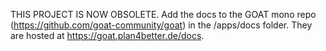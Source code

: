 THIS PROJECT IS NOW OBSOLETE.
Add the docs to the GOAT mono repo (https://github.com/goat-community/goat) in the /apps/docs folder. 
They are hosted at https://goat.plan4better.de/docs.
